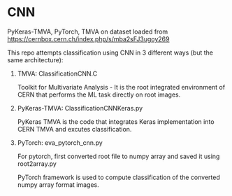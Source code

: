 # CNN
PyKeras-TMVA, PyTorch, TMVA on dataset loaded from https://cernbox.cern.ch/index.php/s/mba2sFJ3ugoy269



This repo attempts classification using CNN in 3 different ways (but the same architecture):

1. TMVA: ClassificationCNN.C
   
   Toolkit for Multivariate Analysis - It is the root integrated environment of CERN that performs the ML task directly on root images.



2. PyKeras-TMVA: ClassificationCNNKeras.py

   PyKeras TMVA is the code that integrates Keras implementation into CERN TMVA and excutes classification.



3. PyTorch: eva_pytorch_cnn.py

   For pytorch, first converted root file to numpy array and saved it using root2array.py
  
   PyTorch framework is used to compute classification of the converted numpy array format images.

